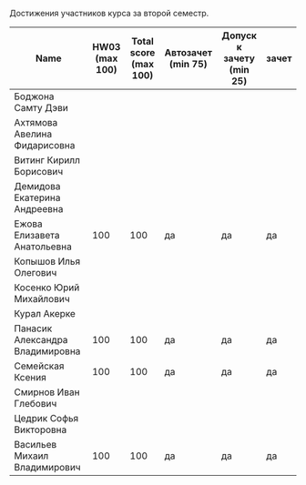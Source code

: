 Достижения участников курса за второй семестр.

| Name | HW03<br />(max 100) | Total score<br />(max 100) | Автозачет<br />(min 75) | Допуск к зачету<br />(min 25) | зачет |
|--------------------|------|--------------------------|--------------------------|-----------------------------|--------------|
| Боджона Самту  Дэви |                     |                            |                         |                               |       |
| Ахтямова  Авелина Фидарисовна |                     |                            |                         |                               |       |
| Витинг Кирилл  Борисович |                     |                            |                         |                               |       |
| Демидова  Екатерина Андреевна |                     |                            |                         |                               |       |
| Ежова  Елизавета Анатольевна | 100 | 100 | да | да | да |
| Копышов Илья  Олегович |  |  |  |  |  |
| Косенко Юрий  Михайлович |  |  |  |  |  |
| Курал Акерке |  |  |  |  |  |
| Панасик  Александра Владимировна | 100 | 100 | да | да | да |
| Семейская  Ксения | 100 | 100 | да | да | да |
| Смирнов Иван  Глебович |  |  |  |  |  |
| Цедрик Софья Викторовна |  |  |  |  |  |
| Васильев Михаил Владимирович | 100 | 100 | да | да | да |
